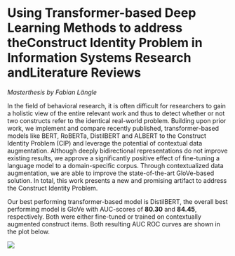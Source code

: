 

# Using Transformer-based Deep Learning Methods to address theConstruct Identity Problem in Information Systems Research andLiterature Reviews

*Masterthesis by Fabian Längle*
<br>

In the field of behavioral research, it is often difficult for researchers to gain a holistic view of the entire relevant work and thus to detect whether or not two constructs refer to the identical real-world problem. Building upon prior work, we implement and compare recently published, transformer-based models like BERT, RoBERTa, DistilBERT and ALBERT to the Construct Identity Problem (CIP) and leverage the potential of contextual data augmentation. Although deeply bidirectional representations do not improve existing results, we approve a significantly positive effect of fine-tuning a language model to a domain-specific corpus. Through contextualized data augmentation, we are able to improve the state-of-the-art GloVe-based solution. In total, this work presents a new and promising artifact to address the Construct Identity Problem.

Our best performing transformer-based model is DistilBERT, the overall best performing model is GloVe with AUC-scores of **80.30** and **84.45**, respectively. Both were either fine-tuned or trained on contextually augmented construct items. Both resulting AUC ROC curves are shown in the plot below.


![](figures/glove_distilbert_roc.svg)
